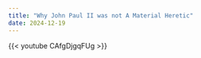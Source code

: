 ```yaml
---
title: "Why John Paul II was not A Material Heretic"
date: 2024-12-19
---
```


{{< youtube CAfgDjgqFUg >}}

